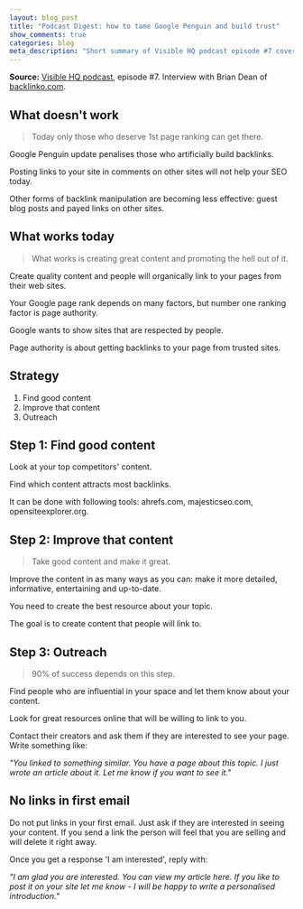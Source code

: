 ```yaml
---
layout: blog_post
title: "Podcast Digest: how to tame Google Penguin and build trust"
show_comments: true
categories: blog
meta_description: "Short summary of Visible HQ podcast episode #7 covering modern SEO strategies of content creation and link building."
---
```


**Source:** [Visible HQ podcast](http://www.visiblehq.com/episode-7/), episode #7. Interview with Brian Dean of [backlinko.com](http://backlinko.com/).

## What doesn't work

> Today only those who deserve 1st page ranking can get there.

Google Penguin update penalises those who artificially build backlinks.

Posting links to your site in comments on other sites will not help your SEO today.

Other forms of backlink manipulation are becoming less effective: guest blog posts and payed links on other sites.

## What works today

> What works is creating great content and promoting the hell out of it.

Create quality content and people will organically link to your pages from their web sites.

Your Google page rank depends on many factors, but number one ranking factor is page authority.

Google wants to show sites that are respected by people.

Page authority is about getting backlinks to your page from trusted sites.

## Strategy

1. Find good content
1. Improve that content
1. Outreach

## Step 1: Find good content

Look at your top competitors' content.

Find which content attracts most backlinks.

It can be done with following tools: ahrefs.com, majesticseo.com, opensiteexplorer.org.

## Step 2: Improve that content

> Take good content and make it great.

Improve the content in as many ways as you can: make it more detailed, informative, entertaining and up-to-date.

You need to create the best resource about your topic.

The goal is to create content that people will link to.

## Step 3: Outreach

> 90% of success depends on this step.

Find people who are influential in your space and let them know about your content.

Look for great resources online that will be willing to link to you.

Contact their creators and ask them if they are interested to see your page. Write something like:

_"You linked to something similar. You have a page about this topic. I just wrote an article about it. Let me know if you want to see it."_

## No links in first email

Do not put links in your first email. Just ask if they are interested in seeing your content. If you send a link the person will feel that you are selling and will delete it right away.

Once you get a response 'I am interested', reply with:

_"I am glad you are interested. You can view my article here. If you like to post it on your site let me know - I will be happy to write a personalised introduction."_



